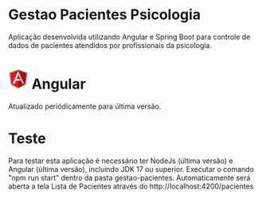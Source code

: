 # Gestao Pacientes Psicologia
Aplicação desenvolvida utilizando Angular e Spring Boot para controle de dados de pacientes atendidos por profissionais da psicologia.
<div>
 

# <img src="https://github.com/devicons/devicon/blob/master/icons/angularjs/angularjs-original.svg" alt="java" width="40" height="40"/>  Angular

Atualizado periódicamente para última versão.

# Teste

Para testar esta aplicação é necessário ter NodeJs (última versão) e Angular (última versão), incluindo JDK 17 ou superior.
Executar o comando "npm run start" dentro da pasta gestao-pacientes. Automaticamente será aberta a tela Lista de Pacientes através do http://localhost:4200/pacientes

